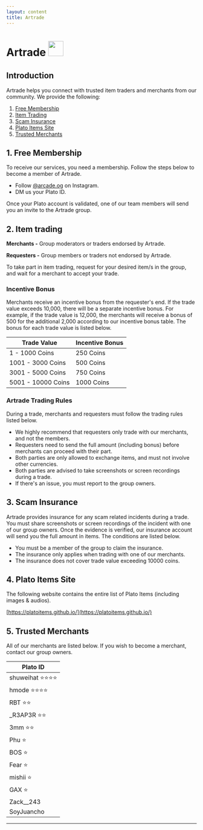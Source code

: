 ```yaml
---
layout: content
title: Artrade
---
```


<h1>Artrade&nbsp;<img src="https://platoArtrade.github.io/docs/assets/images/logo.png" style="padding-bottom:10px;height:40px" /></h1>

## Introduction

Artrade helps you connect with trusted item traders and merchants from our community. We provide the following:

1. [Free Membership](#1-free-membership)
2. [Item Trading](#2-item-trading)
3. [Scam Insurance](#3-scam-insurance)
4. [Plato Items Site](#4-plato-items-site)
5. [Trusted Merchants](#5-trusted-merchants)

## 1. Free Membership

To receive our services, you need a membership. Follow the steps below to become a member of Artrade.

- Follow [@arcade.og](https://instagram.com/arcade.og?igshid=YmMyMTA2M2Y=) on Instagram.
- DM us your Plato ID.

Once your Plato account is validated, one of our team members will send you an invite to the Artrade group.

## 2. Item trading

**Merchants -** Group moderators or traders endorsed by Artrade.

**Requesters -** Group members or traders not endorsed by Artrade.

To take part in item trading, request for your desired item/s in the group, and wait for a merchant to accept your trade.

### Incentive Bonus

Merchants receive an incentive bonus from the requester's end. If the trade value exceeds 10,000, there will be a separate incentive bonus. For example, if the trade value is 12,000, the merchants will receive a bonus of 500 for the additional 2,000 according to our incentive bonus table. The bonus for each trade value is listed below.

<table class="table table-sm table-bordered">
    <thead>
        <tr>
            <th class="w-50">Trade Value</th>
            <th class="w-50">Incentive Bonus</th>
        </tr>
    </thead>
    <tbody>
        <tr>
            <td>1 - 1000 Coins</td>
            <td>250 Coins</td>
        </tr>
        <tr>
            <td>1001 - 3000 Coins</td>
            <td>500 Coins</td>
        </tr>
        <tr>
            <td>3001 - 5000 Coins</td>
            <td>750 Coins</td>
        </tr>
        <tr>
            <td>5001 - 10000 Coins</td>
            <td>1000 Coins</td>
        </tr>
    </tbody>
</table>

### Artrade Trading Rules

During a trade, merchants and requesters must follow the trading rules listed below.

- We highly recommend that requesters only trade with our merchants, and not the members.
- Requesters need to send the full amount (including bonus) before merchants can proceed with their part.
- Both parties are only allowed to exchange items, and must not involve other currencies.
- Both parties are advised to take screenshots or screen recordings during a trade.
- If there's an issue, you must report to the group owners.

## 3. Scam Insurance

Artrade provides insurance for any scam related incidents during a trade. You must share screenshots or screen recordings of the incident with one of our group owners. Once the evidence is verified, our insurance account will send you the full amount in items. The conditions are listed below.

- You must be a member of the group to claim the insurance.
- The insurance only applies when trading with one of our merchants.
- The insurance does not cover trade value exceeding 10000 coins.

## 4. Plato Items Site

The following website contains the entire list of Plato Items (including images & audios).

[https://platoitems.github.io/](https://platoitems.github.io/)

## 5. Trusted Merchants

All of our merchants are listed below. If you wish to become a merchant, contact our group owners.

<table class="table table-sm table-bordered">
    <thead>
        <tr>
            <th class="w-50">Plato ID</th>
        </tr>
    </thead>
    <tbody>
        <tr>
            <td>shuweihat ⭐⭐⭐⭐</td>
        </tr>
        <tr>
            <td>hmode ⭐⭐⭐⭐</td>
        </tr>
        <tr>
            <td>RBT ⭐⭐</td>
        </tr>
       <tr>
            <td>_R3AP3R ⭐⭐</td>
        </tr>
        <tr>
            <td>3mm ⭐⭐</td>
        </tr>        
        <tr>
            <td>Phu ⭐</td>
        </tr>
        <tr>
            <td>BOS ⭐</td>
        </tr>
        <tr>
            <td>Fear ⭐</td>
        </tr>        
        <tr>
            <td>mishii ⭐</td>
        </tr>
        <tr>
            <td>GAX ⭐</td>
        </tr>
        <tr>
            <td>Zack__243</td>
        </tr>
        <tr>
            <td>SoyJuancho</td>
        </tr>        
    </tbody>
</table>

<hr>


